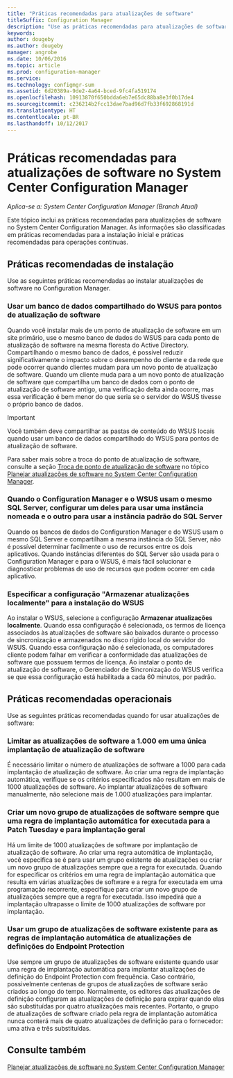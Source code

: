```yaml
---
title: "Práticas recomendadas para atualizações de software"
titleSuffix: Configuration Manager
description: "Use as práticas recomendadas para atualizações de software no System Center Configuration Manager."
keywords: 
author: dougeby
ms.author: dougeby
manager: angrobe
ms.date: 10/06/2016
ms.topic: article
ms.prod: configuration-manager
ms.service: 
ms.technology: configmgr-sum
ms.assetid: 6d20389a-9de2-4a64-bced-9fc4fa519174
ms.openlocfilehash: 10913870f650bdda6eb7e65dc88ba8e3f0b17de4
ms.sourcegitcommit: c236214b2fcc13dae7bad96d7fb33f692868191d
ms.translationtype: HT
ms.contentlocale: pt-BR
ms.lasthandoff: 10/12/2017
---
```

# <a name="best-practices-for-software-updates-in-system-center-configuration-manager"></a>Práticas recomendadas para atualizações de software no System Center Configuration Manager

*Aplica-se a: System Center Configuration Manager (Branch Atual)*

Este tópico inclui as práticas recomendadas para atualizações de software no System Center Configuration Manager. As informações são classificadas em práticas recomendadas para a instalação inicial e práticas recomendadas para operações contínuas.  

## <a name="installation-best-practices"></a>Práticas recomendadas de instalação  
 Use as seguintes práticas recomendadas ao instalar atualizações de software no Configuration Manager.  

### <a name="use-a-shared-wsus-database-for-software-update-points"></a>Usar um banco de dados compartilhado do WSUS para pontos de atualização de software  
 Quando você instalar mais de um ponto de atualização de software em um site primário, use o mesmo banco de dados do WSUS para cada ponto de atualização de software na mesma floresta do Active Directory. Compartilhando o mesmo banco de dados, é possível reduzir significativamente o impacto sobre o desempenho do cliente e da rede que pode ocorrer quando clientes mudam para um novo ponto de atualização de software. Quando um cliente muda para a um novo ponto de atualização de software que compartilha um banco de dados com o ponto de atualização de software antigo, uma verificação delta ainda ocorre, mas essa verificação é bem menor do que seria se o servidor do WSUS tivesse o próprio banco de dados.  

> [!IMPORTANT]  
>  Você também deve compartilhar as pastas de conteúdo do WSUS locais quando usar um banco de dados compartilhado do WSUS para pontos de atualização de software.  

 Para saber mais sobre a troca do ponto de atualização de software, consulte a seção [Troca de ponto de atualização de software](../../sum/plan-design/plan-for-software-updates.md#BKMK_SUPSwitching) no tópico [Planejar atualizações de software no System Center Configuration Manager](../../sum/plan-design/plan-for-software-updates.md).  

### <a name="when-configuration-manager-and-wsus-use-the-same-sql-server-configure-one-of-these-to-use-a-named-instance-and-the-other-to-use-the-default-instance-of-sql-server"></a>Quando o Configuration Manager e o WSUS usam o mesmo SQL Server, configurar um deles para usar uma instância nomeada e o outro para usar a instância padrão do SQL Server  
 Quando os bancos de dados do Configuration Manager e do WSUS usam o mesmo SQL Server e compartilham a mesma instância do SQL Server, não é possível determinar facilmente o uso de recursos entre os dois aplicativos. Quando instâncias diferentes do SQL Server são usada para o Configuration Manager e para o WSUS, é mais fácil solucionar e diagnosticar problemas de uso de recursos que podem ocorrer em cada aplicativo.  

### <a name="specify-the-store-updates-locally-setting-for-the-wsus-installation"></a>Especificar a configuração "Armazenar atualizações localmente" para a instalação do WSUS  
 Ao instalar o WSUS, selecione a configuração **Armazenar atualizações localmente**. Quando essa configuração é selecionada, os termos de licença associados às atualizações de software são baixados durante o processo de sincronização e armazenados no disco rígido local do servidor do WSUS. Quando essa configuração não é selecionada, os computadores cliente podem falhar em verificar a conformidade das atualizações de software que possuem termos de licença. Ao instalar o ponto de atualização de software, o Gerenciador de Sincronização do WSUS verifica se que essa configuração está habilitada a cada 60 minutos, por padrão.  

## <a name="operational-best-practices"></a>Práticas recomendadas operacionais  
 Use as seguintes práticas recomendadas quando for usar atualizações de software:  

### <a name="limit-software-updates-to-1000-in-a-single-software-update-deployment"></a>Limitar as atualizações de software a 1.000 em uma única implantação de atualização de software  
 É necessário limitar o número de atualizações de software a 1000 para cada implantação de atualização de software. Ao criar uma regra de implantação automática, verifique se os critérios especificados não resultam em mais de 1000 atualizações de software. Ao implantar atualizações de software manualmente, não selecione mais de 1.000 atualizações para implantar.  

### <a name="create-a-new-software-update-group-each-time-an-automatic-deployment-rule-runs-for-patch-tuesday-and-for-general-deployment"></a>Criar um novo grupo de atualizações de software sempre que uma regra de implantação automática for executada para a Patch Tuesday e para implantação geral  
 Há um limite de 1000 atualizações de software por implantação de atualização de software. Ao criar uma regra automática de implantação, você especifica se é para usar um grupo existente de atualizações ou criar um novo grupo de atualizações sempre que a regra for executada. Quando for especificar os critérios em uma regra de implantação automática que resulta em várias atualizações de software e a regra for executada em uma programação recorrente, especifique para criar um novo grupo de atualizações sempre que a regra for executada. Isso impedirá que a implantação ultrapasse o limite de 1000 atualizações de software por implantação.  

### <a name="use-an-existing-software-update-group-for-automatic-deployment-rules-for-endpoint-protection-definition-updates"></a>Usar um grupo de atualizações de software existente para as regras de implantação automática de atualizações de definições do Endpoint Protection  
 Use sempre um grupo de atualizações de software existente quando usar uma regra de implantação automática para implantar atualizações de definição do Endpoint Protection com frequência. Caso contrário, possivelmente centenas de grupos de atualizações de software serão criados ao longo do tempo. Normalmente, os editores das atualizações de definição configuram as atualizações de definição para expirar quando elas são substituídas por quatro atualizações mais recentes. Portanto, o grupo de atualizações de software criado pela regra de implantação automática nunca conterá mais de quatro atualizações de definição para o fornecedor: uma ativa e três substituídas.  

## <a name="see-also"></a>Consulte também  
 [Planejar atualizações de software no System Center Configuration Manager](../../sum/plan-design/plan-for-software-updates.md)
